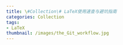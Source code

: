 ```yaml
---
title: \#Collection\# LaTeX使用速查与避坑指南
categories: Collection
tags:
- LaTeX
thumbnail: /images/the_Git_workflow.jpg
---
```




<!-- more -->


